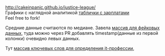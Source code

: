 http://cakeinpanic.github.io/justice-league/  
Графики с наглядной аналитикой [таблички с зарплатами](https://docs.google.com/spreadsheets/d/1_hcoJyWIR2nKpSaw31SlRQ4SeMAhN57y0KI1Q6YlzIw/edit#gid=1811284584)  
Feel free to fork!

Средние данные считаются по медиане.
Завела [массив для фейковых данных](src/config/fakeList.js), туда можно через PR добавлять timestamp(данные из первой колонки) очевидно левых данных.

Тут [массив ключевых слов для определения it-профессии](src/config/itKeywords.js),